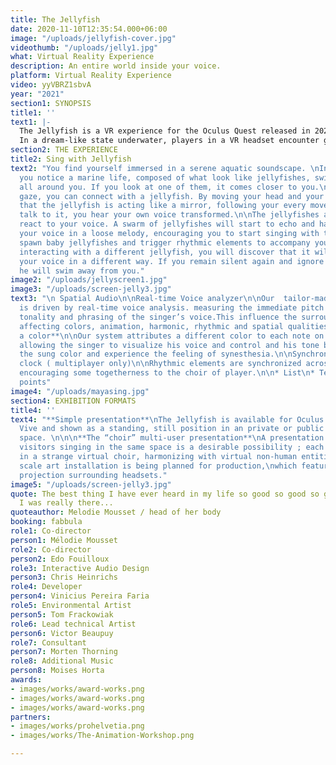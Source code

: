 ```yaml
---
title: The Jellyfish
date: 2020-11-10T12:35:54.000+06:00
image: "/uploads/jellyfish-cover.jpg"
videothumb: "/uploads/jelly1.jpg"
what: Virtual Reality Experience
description: An entire world inside your voice.
platform: Virtual Reality Experience
video: yyVBRZ1sbvA
year: "2021"
section1: SYNOPSIS
title1: ''
text1: |-
  The Jellyfish is a VR experience for the Oculus Quest released in 2021. It invites audiences to dive into the deep water of their consciousness in a mesmerizing, interactive virtual reality soundscape.
  In a dream-like state underwater, players in a VR headset encounter ghostly marine creatures, glowing jellyfishes, beckoning for participants to sing through them.
section2: THE EXPERIENCE
title2: Sing with Jellyfish
text2: "You find yourself immersed in a serene aquatic soundscape. \nIn the distance,
  you notice a marine life, composed of what look like jellyfishes, swimming smoothly
  all around you. If you look at one of them, it comes closer to you.\n\nWith your
  gaze, you can connect with a jellyfish. By moving your head and your body, you understand
  that the jellyfish is acting like a mirror, following your every movement. If you
  talk to it, you hear your own voice transformed.\n\nThe jellyfishes and their environment
  react to your voice. A swarm of jellyfishes will start to echo and harmonize  with
  your voice in a loose melody, encouraging you to start singing with them. You will
  spawn baby jellyfishes and trigger rhythmic elements to accompany your chant.\n\nBy
  interacting with a different jellyfish, you will discover that it will transform
  your voice in a different way. If you remain silent again and ignore the jellyfish,
  he will swim away from you."
image2: "/uploads/jellyscreen1.jpg"
image3: "/uploads/screen-jelly3.jpg"
text3: "\n Spatial Audio\n\nReal-time Voice analyzer\n\nOur  tailor-made synthesisers
  is driven by real-time voice analysis. measuring the immediate pitch amplitude,
  tonality and phrasing of the singer’s voice.This influence the surrounding soundscape
  affecting colors, animation, harmonic, rhythmic and spatial qualities. \n\n**Sing
  a color**\n\nOur system attributes a different color to each note on the scale,
  allowing the singer to visualize his voice and control and his tone by changing
  the sung color and experience the feeling of synesthesia.\n\nSynchronized Tempo
  clock ( multiplayer only)\n\nRhythmic elements are synchronized across all the headsets
  encouraging some togetherness to the choir of player.\n\n* List\n* Test\n* Bullet
  points"
image4: "/uploads/mayasing.jpg"
section4: EXHIBITION FORMATS
title4: ''
text4: "**Simple presentation**\nThe Jellyfish is available for Oculus Quest and HTC
  Vive and shown as a standing, still position in an private or public exhibition
  space. \n\n\n**The “choir” multi-user presentation**\nA presentation with several
  visitors singing in the same space is a desirable possibility ; each one singing
  in a strange virtual choir, harmonizing with virtual non-human entities. \n\nA large
  scale art installation is being planned for production,\nwhich feature a large scale
  projection surrounding headsets."
image5: "/uploads/screen-jelly3.jpg"
quote: The best thing I have ever heard in my life so good so good so goood I thought
  I was really there...
quoteauthor: Melodie Mousset / head of her body
booking: fabbula
role1: Co-director
person1: Mélodie Mousset
role2: Co-director
person2: Edo Fouilloux
role3: Interactive Audio Design
person3: Chris Heinrichs
role4: Developer
person4: Vinicius Pereira Faria
role5: Environmental Artist
person5: Tom Frackowiak
role6: Lead technical Artist
person6: Victor Beaupuy
role7: Consultant
person7: Morten Thorning
role8: Additional Music
person8: Moises Horta
awards:
- images/works/award-works.png
- images/works/award-works.png
- images/works/award-works.png
partners:
- images/works/prohelvetia.png
- images/works/The-Animation-Workshop.png

---
```

